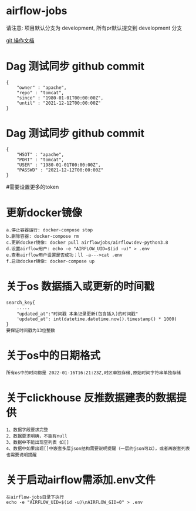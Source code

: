 # airflow-jobs

请注意: 项目默认分支为 development, 所有pr默认提交到 development 分支

[git 操作文档](./git-guide.md)

# Dag 测试同步 github commit
```
{
    "owner" : "apache",
    "repo" : "tomcat",
    "since" : "1980-01-01T00:00:00Z",
    "until" : "2021-12-12T00:00:00Z"
}
```

# Dag 测试同步 github commit
```
{
    "HSOT" : "apache",
    "PORT" : "tomcat",
    "USER" : "1980-01-01T00:00:00Z",
    "PASSWD" : "2021-12-12T00:00:00Z"
}
```

#需要设置更多的token

# 更新docker镜像
```
a.停止容器运行: docker-compose stop
b.删除容器: docker-compose rm
c.更新docker镜像: docker pull airflowjobs/airflow:dev-python3.8
d.设置airflow用户: echo -e "AIRFLOW_UID=$(id -u)" > .env
e.查看airflow用户设置是否成功：ll -a--->cat .env
f.启动docker镜像: docker-compose up
```

# 关于os 数据插入或更新的时间戳
```
search_key{
    .....
    "updated_at":"时间戳 本条记录更新(包含插入)的时间戳"
    'updated_at': int(datetime.datetime.now().timestamp() * 1000)
}
要保证时间戳为13位整数

```
# 关于os中的日期格式
```
所有os中的时间都是 2022-01-16T16:21:23Z,时区单独存储,原始时间字符串单独存储
```

# 关于clickhouse 反推数据建表的数据提供
```
1、数据字段要求完整
2、数据要求明确，不能有null
3、数据中不能出现空列表 如[]
4、数据中如果出现[]中嵌套多层json结构需要说明提醒（一层的json可以），或者再嵌套列表也需要说明提醒
```

# 关于启动airflow需添加.env文件
```
在airflow-jobs目录下执行
echo -e "AIRFLOW_UID=$(id -u)\nAIRFLOW_GID=0" > .env
```
